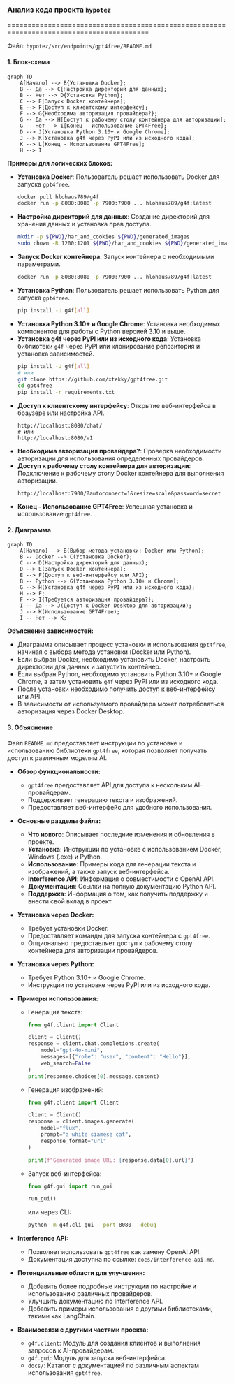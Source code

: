 ### **Анализ кода проекта `hypotez`**

=========================================================================================

Файл: `hypotez/src/endpoints/gpt4free/README.md`

#### **1. Блок-схема**

```mermaid
graph TD
    A[Начало] --> B{Установка Docker};
    B -- Да --> C[Настройка директорий для данных];
    B -- Нет --> D{Установка Python};
    C --> E[Запуск Docker контейнера];
    E --> F[Доступ к клиентскому интерфейсу];
    F --> G{Необходима авторизация провайдера?};
    G -- Да --> H[Доступ к рабочему столу контейнера для авторизации];
    G -- Нет --> I[Конец - Использование GPT4Free];
    D --> J[Установка Python 3.10+ и Google Chrome];
    J --> K[Установка g4f через PyPI или из исходного кода];
    K --> L[Конец - Использование GPT4Free];
    H --> I
```

**Примеры для логических блоков:**

- **Установка Docker**: Пользователь решает использовать Docker для запуска `gpt4free`.
    ```bash
    docker pull hlohaus789/g4f
    docker run -p 8080:8080 -p 7900:7900 ... hlohaus789/g4f:latest
    ```
- **Настройка директорий для данных**: Создание директорий для хранения данных и установка прав доступа.
    ```bash
    mkdir -p ${PWD}/har_and_cookies ${PWD}/generated_images
    sudo chown -R 1200:1201 ${PWD}/har_and_cookies ${PWD}/generated_images
    ```
- **Запуск Docker контейнера**: Запуск контейнера с необходимыми параметрами.
    ```bash
    docker run -p 8080:8080 -p 7900:7900 ... hlohaus789/g4f:latest
    ```
- **Установка Python**: Пользователь решает использовать Python для запуска `gpt4free`.
    ```bash
    pip install -U g4f[all]
    ```
- **Установка Python 3.10+ и Google Chrome**: Установка необходимых компонентов для работы с Python версией 3.10 и выше.
- **Установка g4f через PyPI или из исходного кода**: Установка библиотеки `g4f` через PyPI или клонирование репозитория и установка зависимостей.
    ```bash
    pip install -U g4f[all]
    # или
    git clone https://github.com/xtekky/gpt4free.git
    cd gpt4free
    pip install -r requirements.txt
    ```
- **Доступ к клиентскому интерфейсу**: Открытие веб-интерфейса в браузере или настройка API.
    ```
    http://localhost:8080/chat/
    # или
    http://localhost:8080/v1
    ```
- **Необходима авторизация провайдера?**: Проверка необходимости авторизации для использования определенных провайдеров.
- **Доступ к рабочему столу контейнера для авторизации**: Подключение к рабочему столу Docker контейнера для выполнения авторизации.
    ```
    http://localhost:7900/?autoconnect=1&resize=scale&password=secret
    ```
- **Конец - Использование GPT4Free**: Успешная установка и использование `gpt4free`.

#### **2. Диаграмма**

```mermaid
graph TD
    A[Начало] --> B(Выбор метода установки: Docker или Python);
    B -- Docker --> C(Установка Docker);
    C --> D(Настройка директорий для данных);
    D --> E(Запуск Docker контейнера);
    E --> F(Доступ к веб-интерфейсу или API);
    B -- Python --> G(Установка Python 3.10+ и Chrome);
    G --> H(Установка g4f через PyPI или из исходного кода);
    H --> F;
    F --> I{Требуется авторизация провайдера?};
    I -- Да --> J(Доступ к Docker Desktop для авторизации);
    J --> K(Использование GPT4Free);
    I -- Нет --> K;
```

**Объяснение зависимостей:**

- Диаграмма описывает процесс установки и использования `gpt4free`, начиная с выбора метода установки (Docker или Python).
- Если выбран Docker, необходимо установить Docker, настроить директории для данных и запустить контейнер.
- Если выбран Python, необходимо установить Python 3.10+ и Google Chrome, а затем установить `g4f` через PyPI или из исходного кода.
- После установки необходимо получить доступ к веб-интерфейсу или API.
- В зависимости от используемого провайдера может потребоваться авторизация через Docker Desktop.

#### **3. Объяснение**

Файл `README.md` предоставляет инструкции по установке и использованию библиотеки `gpt4free`, которая позволяет получать доступ к различным моделям AI.

- **Обзор функциональности:**
  - `gpt4free` предоставляет API для доступа к нескольким AI-провайдерам.
  - Поддерживает генерацию текста и изображений.
  - Предоставляет веб-интерфейс для удобного использования.

- **Основные разделы файла:**
  - **Что нового**: Описывает последние изменения и обновления в проекте.
  - **Установка**: Инструкции по установке с использованием Docker, Windows (.exe) и Python.
  - **Использование**: Примеры кода для генерации текста и изображений, а также запуск веб-интерфейса.
  - **Interference API**: Информация о совместимости с OpenAI API.
  - **Документация**: Ссылки на полную документацию Python API.
  - **Поддержка**: Информация о том, как получить поддержку и внести свой вклад в проект.

- **Установка через Docker:**
  - Требует установки Docker.
  - Предоставляет команды для запуска контейнера с `gpt4free`.
  - Опционально предоставляет доступ к рабочему столу контейнера для авторизации провайдеров.

- **Установка через Python:**
  - Требует Python 3.10+ и Google Chrome.
  - Инструкции по установке через PyPI или из исходного кода.

- **Примеры использования:**
  - Генерация текста:
    ```python
    from g4f.client import Client

    client = Client()
    response = client.chat.completions.create(
        model="gpt-4o-mini",
        messages=[{"role": "user", "content": "Hello"}],
        web_search=False
    )
    print(response.choices[0].message.content)
    ```
  - Генерация изображений:
    ```python
    from g4f.client import Client

    client = Client()
    response = client.images.generate(
        model="flux",
        prompt="a white siamese cat",
        response_format="url"
    )

    print(f"Generated image URL: {response.data[0].url}")
    ```
  - Запуск веб-интерфейса:
    ```python
    from g4f.gui import run_gui

    run_gui()
    ```
    или через CLI:
    ```bash
    python -m g4f.cli gui --port 8080 --debug
    ```

- **Interference API:**
  - Позволяет использовать `gpt4free` как замену OpenAI API.
  - Документация доступна по ссылке: `docs/interference-api.md`.

- **Потенциальные области для улучшения:**
  - Добавить более подробные инструкции по настройке и использованию различных провайдеров.
  - Улучшить документацию по Interference API.
  - Добавить примеры использования с другими библиотеками, такими как LangChain.

- **Взаимосвязи с другими частями проекта:**
  - `g4f.client`: Модуль для создания клиентов и выполнения запросов к AI-провайдерам.
  - `g4f.gui`: Модуль для запуска веб-интерфейса.
  - `docs/`: Каталог с документацией по различным аспектам использования `gpt4free`.